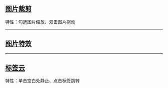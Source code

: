 ## [图片裁剪](https://jiobxn.github.io/%E5%9B%BE%E7%89%87%E8%A3%81%E5%89%AA/)
特性：勾选图片缩放、双击图片拖动

****

## [图片特效](https://photomosh.com/)

****

## [标签云](https://jiobxn.github.io/%E6%A0%87%E7%AD%BE%E4%BA%91/)
特性：单击空白处静止、点击标签跳转

